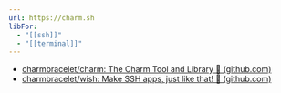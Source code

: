 ```yaml
---
url: https://charm.sh
libFor:
  - "[[ssh]]"
  - "[[terminal]]"
---
```


- [charmbracelet/charm: The Charm Tool and Library 🌟 (github.com)](https://github.com/charmbracelet/charm)
- [charmbracelet/wish: Make SSH apps, just like that! 💫 (github.com)](https://github.com/charmbracelet/wish)

